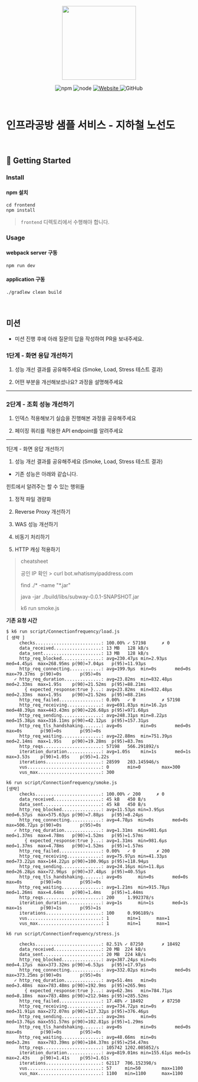 <p align="center">
    <img width="200px;" src="https://raw.githubusercontent.com/woowacourse/atdd-subway-admin-frontend/master/images/main_logo.png"/>
</p>
<p align="center">
  <img alt="npm" src="https://img.shields.io/badge/npm-%3E%3D%205.5.0-blue">
  <img alt="node" src="https://img.shields.io/badge/node-%3E%3D%209.3.0-blue">
  <a href="https://edu.nextstep.camp/c/R89PYi5H" alt="nextstep atdd">
    <img alt="Website" src="https://img.shields.io/website?url=https%3A%2F%2Fedu.nextstep.camp%2Fc%2FR89PYi5H">
  </a>
  <img alt="GitHub" src="https://img.shields.io/github/license/next-step/atdd-subway-service">
</p>

<br>

# 인프라공방 샘플 서비스 - 지하철 노선도

<br>

## 🚀 Getting Started

### Install
#### npm 설치
```
cd frontend
npm install
```
> `frontend` 디렉토리에서 수행해야 합니다.

### Usage
#### webpack server 구동
```
npm run dev
```
#### application 구동
```
./gradlew clean build
```
<br>

## 미션

* 미션 진행 후에 아래 질문의 답을 작성하여 PR을 보내주세요.

### 1단계 - 화면 응답 개선하기
1. 성능 개선 결과를 공유해주세요 (Smoke, Load, Stress 테스트 결과)

2. 어떤 부분을 개선해보셨나요? 과정을 설명해주세요

---

### 2단계 - 조회 성능 개선하기
1. 인덱스 적용해보기 실습을 진행해본 과정을 공유해주세요

2. 페이징 쿼리를 적용한 API endpoint를 알려주세요


---

1단계 - 화면 응답 개선하기

1. 성능 개선 결과를 공유해주세요 (Smoke, Load, Stress 테스트 결과)
 - 기존 성능은 아래와 같습니다.



힌트에서 알려주는 할 수 있는 행위들

1. 정적 파일 경량화
   
2. Reverse Proxy 개선하기
   
3. WAS 성능 개선하기

4. 비동기 처리하기
   
5. HTTP 캐싱 적용하기

> cheatsheet
> 
> 공인 IP 확인 >  curl bot.whatismyipaddress.com
> 
> find ./* -name "*.jar"
>
> java -jar ./build/libs/subway-0.0.1-SNAPSHOT.jar
>
> k6 run smoke.js


**기존 요청 시간**

```
$ k6 run script/Connectionfrequency/load.js
[ 생략 ] 
     checks.........................: 100.00% ✓ 57198      ✗ 0
     data_received..................: 13 MB   128 kB/s
     data_sent......................: 13 MB   128 kB/s
     http_req_blocked...............: avg=230.47µs min=2.93µs   med=4.45µs  max=268.95ms p(90)=7.04µs   p(95)=11.93µs
     http_req_connecting............: avg=199.9µs  min=0s       med=0s      max=79.37ms  p(90)=0s       p(95)=0s
   ✓ http_req_duration..............: avg=23.82ms  min=832.48µs med=2.33ms  max=1.95s    p(90)=21.52ms  p(95)=88.21ms
       { expected_response:true }...: avg=23.82ms  min=832.48µs med=2.33ms  max=1.95s    p(90)=21.52ms  p(95)=88.21ms
     http_req_failed................: 0.00%   ✓ 0          ✗ 57198
     http_req_receiving.............: avg=691.83µs min=16.2µs   med=48.39µs max=443.43ms p(90)=226.68µs p(95)=971.68µs
     http_req_sending...............: avg=248.31µs min=8.22µs   med=15.38µs max=316.11ms p(90)=42.12µs  p(95)=157.31µs
     http_req_tls_handshaking.......: avg=0s       min=0s       med=0s      max=0s       p(90)=0s       p(95)=0s
     http_req_waiting...............: avg=22.88ms  min=751.39µs med=2.14ms  max=1.95s    p(90)=19.28ms  p(95)=83.7ms
     http_reqs......................: 57198   566.291892/s
     iteration_duration.............: avg=1.05s    min=1s       med=1s      max=3.53s    p(90)=1.05s    p(95)=1.22s
     iterations.....................: 28599   283.145946/s
     vus............................: 0       min=0        max=300
     vus_max........................: 300
```

```
k6 run script/Connectionfrequency/smoke.js
[생략]
     checks.........................: 100.00% ✓ 200      ✗ 0
     data_received..................: 45 kB   450 B/s
     data_sent......................: 45 kB   450 B/s
     http_req_blocked...............: avg=11.53µs min=3.95µs   med=6.57µs  max=575.63µs p(90)=7.88µs   p(95)=8.24µs
     http_req_connecting............: avg=4.78µs  min=0s       med=0s      max=506.72µs p(90)=0s       p(95)=0s
   ✓ http_req_duration..............: avg=1.31ms  min=981.6µs  med=1.37ms  max=4.78ms   p(90)=1.52ms   p(95)=1.57ms
       { expected_response:true }...: avg=1.31ms  min=981.6µs  med=1.37ms  max=4.78ms   p(90)=1.52ms   p(95)=1.57ms
     http_req_failed................: 0.00%   ✓ 0        ✗ 200
     http_req_receiving.............: avg=75.97µs min=41.33µs  med=73.22µs max=144.22µs p(90)=100.96µs p(95)=118.94µs
     http_req_sending...............: avg=24.16µs min=11.8µs   med=26.28µs max=72.96µs  p(90)=37.48µs  p(95)=40.55µs
     http_req_tls_handshaking.......: avg=0s      min=0s       med=0s      max=0s       p(90)=0s       p(95)=0s
     http_req_waiting...............: avg=1.21ms  min=915.78µs med=1.26ms  max=4.64ms   p(90)=1.4ms    p(95)=1.44ms
     http_reqs......................: 200     1.992378/s
     iteration_duration.............: avg=1s      min=1s       med=1s      max=1s       p(90)=1s       p(95)=1s
     iterations.....................: 100     0.996189/s
     vus............................: 1       min=1      max=1
     vus_max........................: 1       min=1      max=1
```

```
k6 run script/Connectionfrequency/stress.js

     checks.........................: 82.51% ✓ 87250       ✗ 18492
     data_received..................: 20 MB  224 kB/s
     data_sent......................: 20 MB  224 kB/s
     http_req_blocked...............: avg=387.24µs min=0s       med=4.17µs  max=373.32ms p(90)=6.53µs   p(95)=17.97µs
     http_req_connecting............: avg=332.02µs min=0s       med=0s      max=373.25ms p(90)=0s       p(95)=0s
   ✓ http_req_duration..............: avg=51.4ms   min=0s       med=3.48ms  max=783.48ms p(90)=192.9ms  p(95)=265.9ms
       { expected_response:true }...: avg=62.3ms   min=784.71µs med=8.18ms  max=783.48ms p(90)=212.94ms p(95)=285.52ms
     http_req_failed................: 17.48% ✓ 18492       ✗ 87250
     http_req_receiving.............: avg=734.72µs min=0s       med=31.91µs max=272.07ms p(90)=117.32µs p(95)=376.46µs
     http_req_sending...............: avg=2ms      min=0s       med=13.76µs max=551.57ms p(90)=102.81µs p(95)=1.29ms
     http_req_tls_handshaking.......: avg=0s       min=0s       med=0s      max=0s       p(90)=0s       p(95)=0s
     http_req_waiting...............: avg=48.66ms  min=0s       med=3.2ms   max=783.39ms p(90)=184.37ms p(95)=254.47ms
     http_reqs......................: 105742 1202.085852/s
     iteration_duration.............: avg=819.01ms min=155.61µs med=1s      max=2.43s    p(90)=1.41s    p(95)=1.61s
     iterations.....................: 62117  706.152398/s
     vus............................: 57     min=50        max=1100
     vus_max........................: 1100   min=1100      max=1100
```



